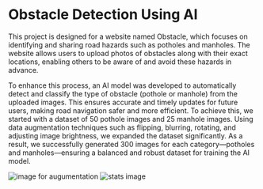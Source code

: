 # Obstacle Detection Using AI


This project is designed for a website named Obstacle, which focuses on identifying and sharing road hazards such as potholes and manholes. The website allows users to upload photos of obstacles along with their exact locations, enabling others to be aware of and avoid these hazards in advance.

To enhance this process, an AI model was developed to automatically detect and classify the type of obstacle (pothole or manhole) from the uploaded images. This ensures accurate and timely updates for future users, making road navigation safer and more efficient.
   To achieve this, we started with a dataset of 50 pothole images and 25 manhole images. Using data augmentation techniques such as flipping, blurring, rotating, and adjusting image brightness, we expanded the dataset significantly. As a result, we successfully generated 300 images for each category—potholes and manholes—ensuring a balanced and robust dataset for training the AI model.
  
![image for augumentation](https://github.com/user-attachments/assets/04bba174-1ce2-4ecf-92c8-e95031640e47)
![stats image](https://github.com/user-attachments/assets/3b0c1f86-47da-4181-8110-31c24da90f9b)

